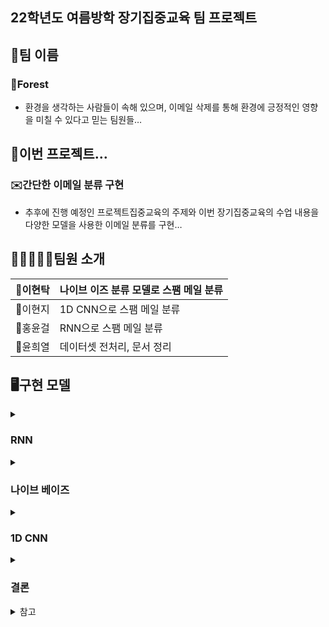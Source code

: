 ## 22학년도 여름방학 장기집중교육 팀 프로젝트

## 👭팀 이름

### 🌲Forest

- 환경을 생각하는 사람들이 속해 있으며, 이메일 삭제를 통해 환경에 긍정적인 영향을 미칠 수 있다고 믿는 팀원들…

## 📄이번 프로젝트…

### ✉️간단한 이메일 분류 구현

- 추후에 진행 예정인 프로젝트집중교육의 주제와 이번 장기집중교육의 수업 내용을  다양한 모델을 사용한 이메일 분류를 구현…

## 🧑🏻‍🤝‍🧑🏼팀원 소개

| 🌲이현탁 | 나이브 이즈 분류 모델로 스팸 메일 분류 |
| --- | --- |
| 🌳이현지 | 1D CNN으로 스팸 메일 분류 |
| 🌴홍윤걸 | RNN으로 스팸 메일 분류 |
| 🍃윤희열 | 데이터셋 전처리, 문서 정리 |

## 🖥️구현 모델
<details>
<summary><h3>RNN</h3></summary>
<div>

> RNN은 은닉층의 노드에서 활성화 함수를 통해 나온 결과값을 출력층 방향으로도 보내면서, 다시 은닉층 노드의 다음 계산의 입력으로 보내는 특징

</div>
</details>

<details>
<summary><h3>나이브 베이즈</h3></summary>
<div>

> [나이브 베이즈 분류 모델](https://bkshin.tistory.com/entry/%EB%A8%B8%EC%8B%A0%EB%9F%AC%EB%8B%9D-1%EB%82%98%EC%9D%B4%EB%B8%8C-%EB%B2%A0%EC%9D%B4%EC%A6%88-%EB%B6%84%EB%A5%98-Naive-Bayes-Classification)은 스팸 메일 필터, 텍스트 분류, 감정 분석, 추천 시스템 등에 광범위하게 활용되는 분규 기법이다.<br>
Feature -> 광고성 단어 개수, 비속어 개수, 성적 용어 개수 등... (각각이 하나의 Feature이며, 하나의 분류 모델에는 여러 개의 Feature가 있음, 서로 독립(independent))<br>
Label -> 스팸 메일인 경우 Label = 1, 스팸 메일이 아닌 경우 Label = 0

> 나이브 베이즈 분류는 베이즈 정리에 기반한 통계적 분류 기법.<br>
나이브 베이즈 분류기는 빠르고, 정확하며, 정확성도 높고 대용량 데이터에 대해 속도도 빠르다.

</div>
</details>
<details>
<summary><h3>1D CNN</h3></summary>
<div>

> 본래 CNN은 이미지 처리를 하기 위해 만들어진 아키텍처이다.<br>
이미지 처리 당시 CNN의 필터(ex.9칸)가 이미지의 지역적인 정보를 추출하는 역할을 한다면, 텍스트 CNN의 필터는 텍스트의 지역적인 정보, 즉 단어 등장순서/문맥 정보를 보존할 수 있다.

</div>
</details>
<details>
<summary><h3>결론</h3></summary>
<div>

- 각각의 모델은 훌륭한 텍스트 분류 모델이다. RNN CNN은 텍스트의 문맥을 파악하며 확인할 수 있는 모델이고 나이브베이즈는 베이즈 정리를 통해 나온 모델로써 확률을 통한 모델..
- 추후 프로젝트를 위한 모델은 추가적인 분석 필요... 
- 각각의 장점이 많다...

</div>
</details>
<details>
<summary>참고</summary>
   <div>
   <ul>
    <li>[RNN](https://wikidocs.net/22894)</li>
    <li>[나이브 베이즈](https://wikidocs.net/22892)</li>
    <li>[CNN](https://ratsgo.github.io/natural%20language%20processing/2017/03/19/CNN/)</li>
   </div>
</details>
